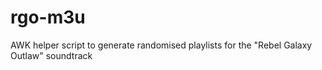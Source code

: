 # rgo-m3u
AWK helper script to generate randomised playlists for the "Rebel Galaxy Outlaw" soundtrack
